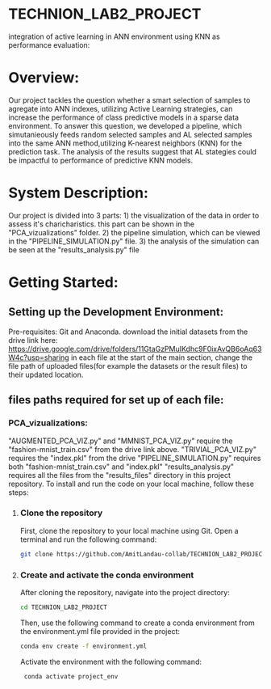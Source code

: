 # TECHNION_LAB2_PROJECT
integration of active learning in ANN environment using KNN as performance evaluation:
# Overview:
Our project tackles the question whether a smart selection of samples to agregate into ANN indexes, utilizing Active Learning strategies, can increase the performance of class predictive models in a sparse data environment. To answer this question, we developed a pipeline, which simutanieously feeds random selected samples and AL selected samples into the same ANN method,utilizing K-nearest neighbors (KNN) for the prediction task. The analysis of the results suggest that AL stategies could be impactful to performance of predictive KNN models.

# System Description:
Our project is divided into 3 parts: 1) the visualization of the data in order to assess it's charicharistics. this part can be shown in the "PCA_vizualizations" folder. 2) the pipeline simulation, which can be viewed in the "PIPELINE_SIMULATION.py" file. 3) the analysis of the simulation can be seen at the "results_analysis.py" file

# Getting Started:
## Setting up the Development Environment:
Pre-requisites: Git and Anaconda. 
download the initial datasets from the drive link here: 
https://drive.google.com/drive/folders/11GtaGzPMuIKdhc9F0ixAvQB6oAq63W4c?usp=sharing
in each file at the start of the main section, change the file path of uploaded files(for example the datasets or the result files) to their updated location.
## files paths required for set up of each file: 
### PCA_vizualizations:
"AUGMENTED_PCA_VIZ.py" and "MMNIST_PCA_VIZ.py" require the "fashion-mnist_train.csv" from the drive link above.
"TRIVIAL_PCA_VIZ.py" requires the "index.pkl" from the drive 
"PIPELINE_SIMULATION.py" requires both "fashion-mnist_train.csv" and "index.pkl"
"results_analysis.py" requires all the files from the "results_files" directory in this project repository.
To install and run the code on your local machine, follow these steps:
1. ### Clone the repository
   First, clone the repository to your local machine using Git. Open a terminal and run the following command:
    ```bash
    git clone https://github.com/AmitLandau-collab/TECHNION_LAB2_PROJECT
2. ### Create and activate the conda environment
   After cloning the repository, navigate into the project directory:
    ```bash
    cd TECHNION_LAB2_PROJECT
    ```
    Then, use the following command to create a conda environment from the environment.yml file provided in the project:
    ```bash
    conda env create -f environment.yml
    ```
    Activate the environment with the following command:
   ```bash
    conda activate project_env
    ```


